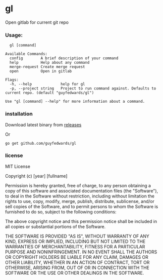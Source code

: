 # gl

Open gitlab for current git repo

### Usage:
```
  gl [command]

Available Commands:
  config        A brief description of your command
  help          Help about any command
  merge-request Create merge request
  open          Open in gitlab

Flags:
  -h, --help             help for gl
  -p, --project string   Project to run command against. Defaults to current repo. (default "guyfedwards/gl")

Use "gl [command] --help" for more information about a command.
```

### installation
Download latest binary from [releases](https://github.com/guyfedwards/gl/releases)

Or

`go get github.com/guyfedwards/gl`

### license

MIT License

Copyright (c) [year] [fullname]

Permission is hereby granted, free of charge, to any person obtaining a copy
of this software and associated documentation files (the "Software"), to deal
in the Software without restriction, including without limitation the rights
to use, copy, modify, merge, publish, distribute, sublicense, and/or sell
copies of the Software, and to permit persons to whom the Software is
furnished to do so, subject to the following conditions:

The above copyright notice and this permission notice shall be included in all
copies or substantial portions of the Software.

THE SOFTWARE IS PROVIDED "AS IS", WITHOUT WARRANTY OF ANY KIND, EXPRESS OR
IMPLIED, INCLUDING BUT NOT LIMITED TO THE WARRANTIES OF MERCHANTABILITY,
FITNESS FOR A PARTICULAR PURPOSE AND NONINFRINGEMENT. IN NO EVENT SHALL THE
AUTHORS OR COPYRIGHT HOLDERS BE LIABLE FOR ANY CLAIM, DAMAGES OR OTHER
LIABILITY, WHETHER IN AN ACTION OF CONTRACT, TORT OR OTHERWISE, ARISING FROM,
OUT OF OR IN CONNECTION WITH THE SOFTWARE OR THE USE OR OTHER DEALINGS IN THE
SOFTWARE.
